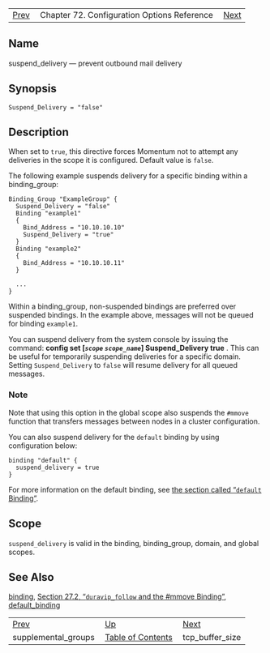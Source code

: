 |     |     |     |
| --- | --- | --- |
| [Prev](conf.ref.supplemental_groups)  | Chapter 72. Configuration Options Reference |  [Next](conf.ref.tcp_buffer_size) |

<a name="conf.ref.suspend_delivery"></a>
## Name

suspend_delivery — prevent outbound mail delivery

## Synopsis

`Suspend_Delivery = "false"`

<a name="idp26800496"></a>
## Description

When set to `true`, this directive forces Momentum not to attempt any deliveries in the scope it is configured. Default value is `false`.

The following example suspends delivery for a specific binding within a binding_group:

```
Binding_Group "ExampleGroup" {
  Suspend_Delivery = "false"
  Binding "example1"
  {
    Bind_Address = "10.10.10.10"
    Suspend_Delivery = "true"
  }
  Binding "example2"
  {
    Bind_Address = "10.10.10.11"
  }

  ...
}
```

Within a binding_group, non-suspended bindings are preferred over suspended bindings. In the example above, messages will not be queued for binding `example1`.

You can suspend delivery from the system console by issuing the command: **config set [*`scope`* *`scope_name`*] Suspend_Delivery true**                                                     . This can be useful for temporarily suspending deliveries for a specific domain. Setting `Suspend_Delivery` to `false` will resume delivery for all queued messages.

### Note

Note that using this option in the global scope also suspends the `#mmove` function that transfers messages between nodes in a cluster configuration.

You can also suspend delivery for the `default` binding by using configuration below:

```
binding "default" {
  suspend_delivery = true
}
```

For more information on the default binding, see [the section called “`default` Binding”](conf.ref.binding#conf.ref.binding.default "default Binding").

<a name="idp26812432"></a>
## Scope

`suspend_delivery` is valid in the binding, binding_group, domain, and global scopes.

<a name="idp26814736"></a>
## See Also

[binding](conf.ref.binding "binding"), [Section 27.2, “`duravip_follow` and the #mmove Binding”](cluster.config.mmove "27.2. duravip_follow and the #mmove Binding"), [default_binding](conf.ref.default_binding "default_binding")

|     |     |     |
| --- | --- | --- |
| [Prev](conf.ref.supplemental_groups)  | [Up](config.options.ref) |  [Next](conf.ref.tcp_buffer_size) |
| supplemental_groups  | [Table of Contents](index) |  tcp_buffer_size |

